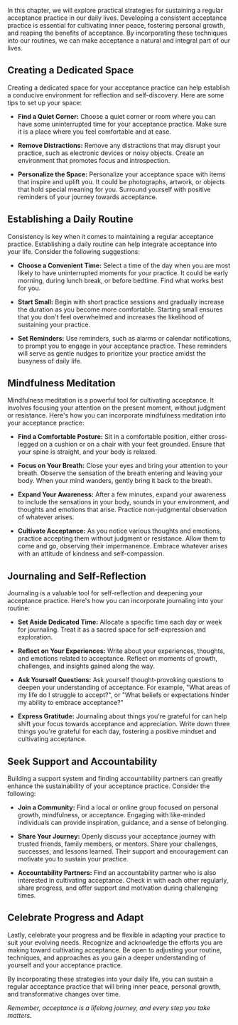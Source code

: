 
In this chapter, we will explore practical strategies for sustaining a regular acceptance practice in our daily lives. Developing a consistent acceptance practice is essential for cultivating inner peace, fostering personal growth, and reaping the benefits of acceptance. By incorporating these techniques into our routines, we can make acceptance a natural and integral part of our lives.

Creating a Dedicated Space
--------------------------

Creating a dedicated space for your acceptance practice can help establish a conducive environment for reflection and self-discovery. Here are some tips to set up your space:

* **Find a Quiet Corner:** Choose a quiet corner or room where you can have some uninterrupted time for your acceptance practice. Make sure it is a place where you feel comfortable and at ease.

* **Remove Distractions:** Remove any distractions that may disrupt your practice, such as electronic devices or noisy objects. Create an environment that promotes focus and introspection.

* **Personalize the Space:** Personalize your acceptance space with items that inspire and uplift you. It could be photographs, artwork, or objects that hold special meaning for you. Surround yourself with positive reminders of your journey towards acceptance.

Establishing a Daily Routine
----------------------------

Consistency is key when it comes to maintaining a regular acceptance practice. Establishing a daily routine can help integrate acceptance into your life. Consider the following suggestions:

* **Choose a Convenient Time:** Select a time of the day when you are most likely to have uninterrupted moments for your practice. It could be early morning, during lunch break, or before bedtime. Find what works best for you.

* **Start Small:** Begin with short practice sessions and gradually increase the duration as you become more comfortable. Starting small ensures that you don't feel overwhelmed and increases the likelihood of sustaining your practice.

* **Set Reminders:** Use reminders, such as alarms or calendar notifications, to prompt you to engage in your acceptance practice. These reminders will serve as gentle nudges to prioritize your practice amidst the busyness of daily life.

Mindfulness Meditation
----------------------

Mindfulness meditation is a powerful tool for cultivating acceptance. It involves focusing your attention on the present moment, without judgment or resistance. Here's how you can incorporate mindfulness meditation into your acceptance practice:

* **Find a Comfortable Posture:** Sit in a comfortable position, either cross-legged on a cushion or on a chair with your feet grounded. Ensure that your spine is straight, and your body is relaxed.

* **Focus on Your Breath:** Close your eyes and bring your attention to your breath. Observe the sensation of the breath entering and leaving your body. When your mind wanders, gently bring it back to the breath.

* **Expand Your Awareness:** After a few minutes, expand your awareness to include the sensations in your body, sounds in your environment, and thoughts and emotions that arise. Practice non-judgmental observation of whatever arises.

* **Cultivate Acceptance:** As you notice various thoughts and emotions, practice accepting them without judgment or resistance. Allow them to come and go, observing their impermanence. Embrace whatever arises with an attitude of kindness and self-compassion.

Journaling and Self-Reflection
------------------------------

Journaling is a valuable tool for self-reflection and deepening your acceptance practice. Here's how you can incorporate journaling into your routine:

* **Set Aside Dedicated Time:** Allocate a specific time each day or week for journaling. Treat it as a sacred space for self-expression and exploration.

* **Reflect on Your Experiences:** Write about your experiences, thoughts, and emotions related to acceptance. Reflect on moments of growth, challenges, and insights gained along the way.

* **Ask Yourself Questions:** Ask yourself thought-provoking questions to deepen your understanding of acceptance. For example, "What areas of my life do I struggle to accept?", or "What beliefs or expectations hinder my ability to embrace acceptance?"

* **Express Gratitude:** Journaling about things you're grateful for can help shift your focus towards acceptance and appreciation. Write down three things you're grateful for each day, fostering a positive mindset and cultivating acceptance.

Seek Support and Accountability
-------------------------------

Building a support system and finding accountability partners can greatly enhance the sustainability of your acceptance practice. Consider the following:

* **Join a Community:** Find a local or online group focused on personal growth, mindfulness, or acceptance. Engaging with like-minded individuals can provide inspiration, guidance, and a sense of belonging.

* **Share Your Journey:** Openly discuss your acceptance journey with trusted friends, family members, or mentors. Share your challenges, successes, and lessons learned. Their support and encouragement can motivate you to sustain your practice.

* **Accountability Partners:** Find an accountability partner who is also interested in cultivating acceptance. Check in with each other regularly, share progress, and offer support and motivation during challenging times.

Celebrate Progress and Adapt
----------------------------

Lastly, celebrate your progress and be flexible in adapting your practice to suit your evolving needs. Recognize and acknowledge the efforts you are making toward cultivating acceptance. Be open to adjusting your routine, techniques, and approaches as you gain a deeper understanding of yourself and your acceptance practice.

By incorporating these strategies into your daily life, you can sustain a regular acceptance practice that will bring inner peace, personal growth, and transformative changes over time.

*Remember, acceptance is a lifelong journey, and every step you take matters.*

